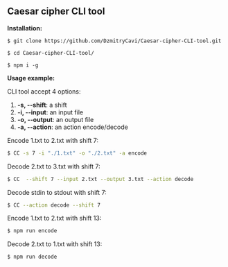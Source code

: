
## Caesar cipher CLI tool



**Installation:**

```
$ git clone https://github.com/DzmitryCavi/Caesar-cipher-CLI-tool.git

$ cd Caesar-cipher-CLI-tool/

$ npm i -g
```

**Usage example:**

CLI tool accept 4 options:

1.  **-s, --shift**: a shift
2.  **-i, --input**: an input file
3.  **-o, --output**: an output file
4.  **-a, --action**: an action encode/decode

Encode 1.txt to 2.txt with shift 7:
```bash
$ CC -s 7 -i "./1.txt" -o "./2.txt" -a encode 
```
Decode 2.txt to 3.txt with shift 7:
```bash
$ CC  --shift 7 --input 2.txt --output 3.txt --action decode
```
Decode stdin to stdout with shift 7:
```bash
$ CC --action decode --shift 7
```
Encode 1.txt to 2.txt with shift 13:
```bash
$ npm run encode
```
Decode 2.txt to 1.txt with shift 13:
```bash
$ npm run decode
```


